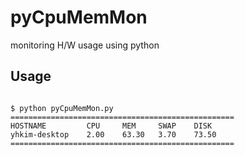 # pyCpuMemMon
monitoring H/W usage using python

## Usage
<pre>
<code>
$ python pyCpuMemMon.py
==================================================
HOSTNAME         CPU     MEM     SWAP    DISK
yhkim-desktop    2.00    63.30   3.70    73.50
==================================================
</code>
</pre>
